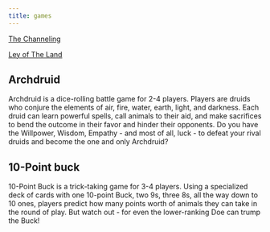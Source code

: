 ```yaml
---
title: games
---
```


[The Channeling](./the_channeling)

[Ley of The Land](./ley_of_the_land)

## Archdruid

Archdruid is a dice-rolling battle game for 2-4 players. Players are druids who conjure the elements of air, fire, water, earth, light, and darkness. Each druid can learn powerful spells, call animals to their aid, and make sacrifices to bend the outcome in their favor and hinder their opponents. Do you have the Willpower, Wisdom, Empathy - and most of all, luck - to defeat your rival druids and become the one and only Archdruid? 
 
## 10-Point buck

10-Point Buck is a trick-taking game for 3-4 players. Using a specialized deck of cards with one 10-point Buck, two 9s, three 8s, all the way down to 10 ones, players predict how many points worth of animals they can take in the round of play. But watch out - for even the lower-ranking Doe can trump the Buck! 
